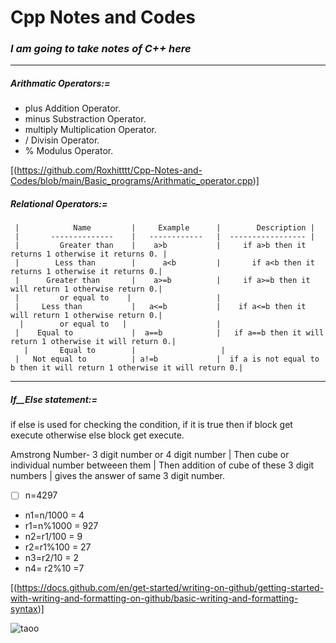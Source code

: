 #  Cpp Notes and Codes

### _**I am going to take notes of C++ here**_
-------------------------------------------------------------------------
#####  _**Arithmatic Operators:=**_
-    plus          Addition Operator.
-    minus          Substraction Operator.
-    multiply          Multiplication Operator.
-    /          Divisin Operator.
-    %          Modulus Operator.

[(https://github.com/Roxhitttt/Cpp-Notes-and-Codes/blob/main/Basic_programs/Arithmatic_operator.cpp)]


##### _**Relational Operators:=**_
     |            Name         |     Example      |        Description |
     |       --------------    |   ------------   |  ----------------- |
     |         Greater than    |    a>b           |     if a>b then it returns 1 otherwise it returns 0. |
     |        Less than        |      a<b         |       if a<b then it returns 1 otherwise it returns 0.|
     |      Greater than       |    a>=b          |     if a>=b then it will return 1 otherwise return 0.|
     |         or equal to    |                   |
     |     Less than           |   a<=b           |    if a<=b then it will return 1 otherwise return 0.|
      |        or equal to   |                    |
     |    Equal to             |  a==b            |   if a==b then it will return 1 otherwise it will return 0.|
       |       Equal to        |                   |
     |   Not equal to          | a!=b             |  if a is not equal to b then it will return 1 otherwise it will return 0.|

------------------------------------------------------------------------

##### _**If__Else statement:=**_

if else is used for checking the condition, if it is true then if block get execute otherwise else block get execute.
       
Amstrong Number- 3 digit number or 4 digit number | Then cube or individual number betweeen them | Then addition of cube of these 3 digit numbers | gives the answer of same 3 digit number.

- [ ] n=4297
- n1=n/1000    = 4
- r1=n%1000    = 927
- n2=r1/100    = 9
- r2=r1%100    = 27
- n3=r2/10     = 2
- n4= r2%10    =7

[(https://docs.github.com/en/get-started/writing-on-github/getting-started-with-writing-and-formatting-on-github/basic-writing-and-formatting-syntax)]


![taoo](https://user-images.githubusercontent.com/62470301/190870650-c1e368a0-2da5-4e52-86c3-039a3bb1a364.jpg)

